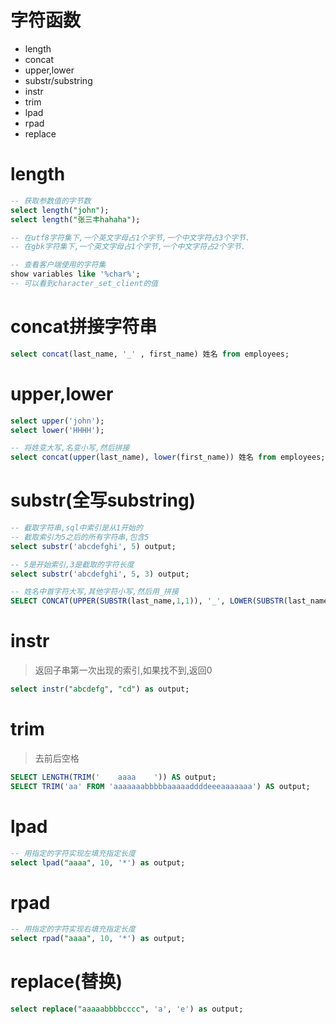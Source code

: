 # 字符函数

- length
- concat
- upper,lower
- substr/substring
- instr
- trim
- lpad
- rpad
- replace

# length

```sql
-- 获取参数值的字节数
select length("john");
select length("张三丰hahaha");

-- 在utf8字符集下,一个英文字母占1个字节,一个中文字符占3个字节.
-- 在gbk字符集下,一个英文字母占1个字节,一个中文字符占2个字节.

-- 查看客户端使用的字符集
show variables like '%char%';
-- 可以看到character_set_client的值
```

# concat拼接字符串

```sql
select concat(last_name, '_' , first_name) 姓名 from employees;
```

# upper,lower

```sql
select upper('john');
select lower('HHHH');

-- 将姓变大写,名变小写,然后拼接
select concat(upper(last_name), lower(first_name)) 姓名 from employees;
```

# substr(全写substring)

```sql
-- 截取字符串,sql中索引是从1开始的
-- 截取索引为5之后的所有字符串,包含5
select substr('abcdefghi', 5) output;

-- 5是开始索引,3是截取的字符长度
select substr('abcdefghi', 5, 3) output;

-- 姓名中首字符大写,其他字符小写,然后用_拼接
SELECT CONCAT(UPPER(SUBSTR(last_name,1,1)), '_', LOWER(SUBSTR(last_name,2))) AS 姓名 FROM employees;
```

# instr

>返回子串第一次出现的索引,如果找不到,返回0

```sql
select instr("abcdefg", "cd") as output;
```

# trim

>去前后空格

```sql
SELECT LENGTH(TRIM('    aaaa    ')) AS output;
SELECT TRIM('aa' FROM 'aaaaaaabbbbbaaaaaddddeeeaaaaaaa') AS output;
```

# lpad

```sql
-- 用指定的字符实现左填充指定长度
select lpad("aaaa", 10, '*') as output;
```

# rpad

```sql
-- 用指定的字符实现右填充指定长度
select rpad("aaaa", 10, '*') as output;
```

# replace(替换)

```sql
select replace("aaaaabbbbcccc", 'a', 'e') as output;
```